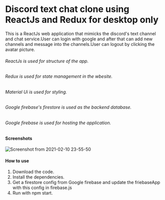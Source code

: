# Discord text chat clone using ReactJs and Redux for desktop only

This is a ReactJs web application that mimicks the discord's text channel and chat service.User can login with google and after that can add new channels and message into the channels.User can logout by clicking the avatar picture.

###### ReactJs is used for structure of the app.
###### Redux is used for state management in the wbesite.
###### Material Ui is used for styling.
###### Google firebase's firestore is used as the backend database.
###### Google firebase is used for hosting the application.

#### Screenshots
![Screenshot from 2021-02-10 23-55-50](https://user-images.githubusercontent.com/22026768/107554221-a8ed0100-6bfb-11eb-8f35-c6e3eb90eca8.png)


#### How to use

1. Download the code.
2. Install the dependencies.
3. Get a firestore config from Google firebase and update the friebaseApp with this config in firebase.js
4. Run with npm start.
